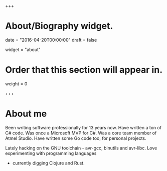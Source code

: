 +++
# About/Biography widget.

date = "2016-04-20T00:00:00"
draft = false

widget = "about"

# Order that this section will appear in.
weight = 0

+++
# About me  

Been writing software professionally for 13 years now. Have written a ton of C# code. Was once a Microsoft MVP for C#.
Was a core team member of Atmel Studio. Have written some Go code too, for personal projects. 

Lately hacking on the GNU toolchain - avr-gcc, binutils and avr-libc. Love experimenting with programming languages
- currently digging Clojure and Rust.
